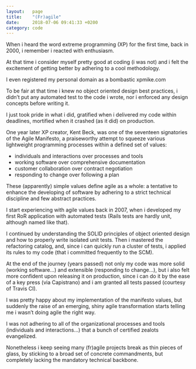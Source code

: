 ```yaml
---
layout:   page
title:    "(Fr)agile"
date:     2018-07-06 09:41:33 +0200
category: code
---
```


When i heard the word extreme programming (XP) for the first time, back in 2000, i remember i reacted with enthusiasm.

At that time i consider myself pretty good at coding (i was not) and i felt the excitement of getting better by adhering to a cool methodology.

I even registered my personal domain as a bombastic xpmike.com

To be fair at that time i knew no object oriented design best practices, i didn’t put any automated test to the code i wrote, nor i enforced any design concepts before writing it.

I just took pride in what i did, gratified when i delivered my code within deadlines, mortified when it crashed (as it did) on production.

One year later XP creator, Kent Beck, was one of the seventeen signatories of the Agile Manifesto, a praiseworthy attempt to squeeze various lightweight programming processes within a defined set of values:

* individuals and interactions over processes and tools
* working software over comprehensive documentation
* customer collaboration over contract negotiation
* responding to change over following a plan

These (apparently) simple values define agile as a whole: a tentative to enhance the developing of software by adhering to a strict technical discipline and few abstract practices.

I start experiencing with agile values back in 2007, when i developed my first RoR application with automated tests (Rails tests are hardly unit,  although named like that).

I continued by understanding the SOLID principles of object oriented design and how to properly write isolated unit tests. Then i mastered the refactoring catalog, and, since i can quickly run a cluster of tests, i applied its rules to my code (that i committed frequently to the SCM).

At the end of the journey (years passed) not only my code was more solid (working software…) and extensible (responding to change…), but i also felt more confident upon releasing it on production, since i can do it by the ease of a key press (via Capistrano) and i am granted all tests passed (courtesy of Travis CI).

I was pretty happy about my implementation of the manifesto values, but suddenly the raise of an emerging, shiny agile transformation starts telling me i wasn’t doing agile the right way.

I was not adhering to all of the organizational processes and tools (individuals and interactions…) that a bunch of certified zealots evangelized.

Nonetheless i keep seeing many (fr)agile projects break as thin pieces of glass, by sticking to a broad set of concrete commandments, but completely lacking the mandatory technical backbone.
